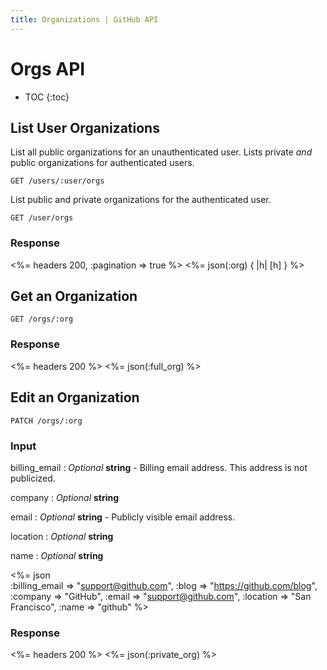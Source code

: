 ```yaml
---
title: Organizations | GitHub API
---
```


# Orgs API

* TOC
{:toc}

## List User Organizations

List all public organizations for an unauthenticated user. Lists private *and* public organizations for authenticated users.

    GET /users/:user/orgs

List public and private organizations for the authenticated user.

    GET /user/orgs

### Response

<%= headers 200, :pagination => true %>
<%= json(:org) { |h| [h] } %>

## Get an Organization

    GET /orgs/:org

### Response

<%= headers 200 %>
<%= json(:full_org) %>

## Edit an Organization

    PATCH /orgs/:org

### Input

billing_email
: _Optional_ **string** - Billing email address. This address is not
publicized.

company
: _Optional_ **string**

email
: _Optional_ **string** - Publicly visible email address.

location
: _Optional_ **string**

name
: _Optional_ **string**

<%= json \
    :billing_email => "support@github.com",
    :blog     => "https://github.com/blog",
    :company  => "GitHub",
    :email    => "support@github.com",
    :location => "San Francisco",
    :name     => "github"
    %>

### Response

<%= headers 200 %>
<%= json(:private_org) %>
